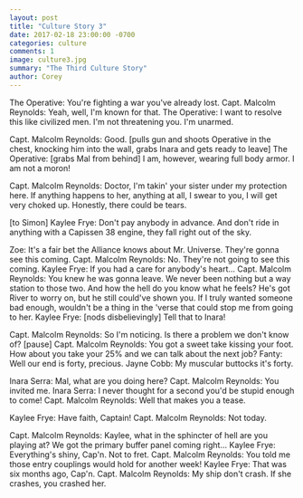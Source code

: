 ```yaml
---
layout: post
title: "Culture Story 3"
date: 2017-02-18 23:00:00 -0700
categories: culture
comments: 1
image: culture3.jpg
summary: "The Third Culture Story"
author: Corey
---
```


The Operative: You're fighting a war you've already lost.  Capt. Malcolm Reynolds: Yeah, well, I'm known for that. The Operative: I want to resolve this like civilized men. I'm not threatening you. I'm unarmed.

Capt. Malcolm Reynolds: Good.  [pulls gun and shoots Operative in the chest, knocking him into the wall, grabs Inara and gets ready to leave]  The Operative: [grabs Mal from behind] I am, however, wearing full body armor. I am not a moron!

Capt. Malcolm Reynolds: Doctor, I'm takin' your sister under my protection here. If anything happens to her, anything at all, I swear to you, I will get very choked up. Honestly, there could be tears.

[to Simon]  Kaylee Frye: Don't pay anybody in advance. And don't ride in anything with a Capissen 38 engine, they fall right out of the sky.

Zoe: It's a fair bet the Alliance knows about Mr. Universe. They're gonna see this coming.  Capt. Malcolm Reynolds: No. They're not going to see this coming.
Kaylee Frye: If you had a care for anybody's heart...  Capt. Malcolm Reynolds: You knew he was gonna leave. We never been nothing but a way station to those two. And how the hell do you know what he feels? He's got River to worry on, but he still could've shown you. If I truly wanted someone bad enough, wouldn't be a thing in the 'verse that could stop me from going to her.  Kaylee Frye: [nods disbelievingly] Tell that to Inara!

Capt. Malcolm Reynolds: So I'm noticing. Is there a problem we don't know of?  [pause]  Capt. Malcolm Reynolds: You got a sweet take kissing your foot. How about you take your 25% and we can talk about the next job?  Fanty: Well our end is forty, precious.  Jayne Cobb: My muscular buttocks it's forty.

Inara Serra: Mal, what are you doing here?  Capt. Malcolm Reynolds: You invited me.  Inara Serra: I never thought for a second you'd be stupid enough to come!  Capt. Malcolm Reynolds: Well that makes you a tease.

Kaylee Frye: Have faith, Captain!  Capt. Malcolm Reynolds: Not today.

Capt. Malcolm Reynolds: Kaylee, what in the sphincter of hell are you playing at? We got the primary buffer panel coming right...  Kaylee Frye: Everything's shiny, Cap'n. Not to fret.  Capt. Malcolm Reynolds: You told me those entry couplings would hold for another week!  Kaylee Frye: That was six months ago, Cap'n.  Capt. Malcolm Reynolds: My ship don't crash. If she crashes, you crashed her.